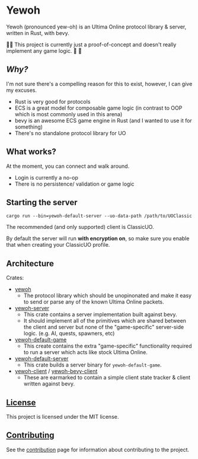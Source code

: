 # Yewoh
Yewoh (pronounced yew-oh) is an Ultima Online protocol library & server,
written in Rust, with bevy.

🚨🚧 This project is currently just a proof-of-concept and doesn't really
implement any game logic. 🚧 🚨

## _Why?_
I'm not sure there's a compelling reason for this to exist, however, I can give
my excuses.
- Rust is very good for protocols
- ECS is a great model for composable game logic (in contrast to OOP which is
  most commonly used in this arena)
- bevy is an awesome ECS game engine in Rust (and I wanted to use it for
  something)
- There's no standalone protocol library for UO

## What works?
At the moment, you can connect and walk around.
- Login is currently a no-op
- There is no persistence/ validation or game logic

## Starting the server
    cargo run --bin=yewoh-default-server --uo-data-path /path/to/UOClassic

The recommended (and only supported) client is ClassicUO.

By default the server will run **with encryption on**, so make sure you enable
that when creating your ClassicUO profile.

## Architecture
Crates:
- [yewoh](crates/core)
  - The protocol library which should be unopinonated and make it easy to send
    or parse any of the known Ultima Online packets.
- [yewoh-server](crates/server)
  - This crate contains a server implementation built against bevy.
  - It should implement all of the primitives which are shared between the
    client and server but none of the "game-specific" server-side logic.
    (e.g. AI, quests, spawners, etc)
- [yewoh-default-game](crates/default-game)
  - This create contains the extra "game-specific" functionality required to
    run a server which acts like stock Ultima Online.
- [yewoh-default-server](crates/default-server)
  - This crate builds a server binary for `yewoh-default-game`.
- [yewoh-client](crates/client) / [yewoh-bevy-client](crates/bevy-client)
  - These are earmarked to contain a simple client state tracker & client
    written against bevy.

## [License](LICENSE)
This project is licensed under the MIT license.

## [Contributing](CONTRIBUTING.md)
See the [contribution](CONTRIBUTING.md) page for information about contributing
to the project.

